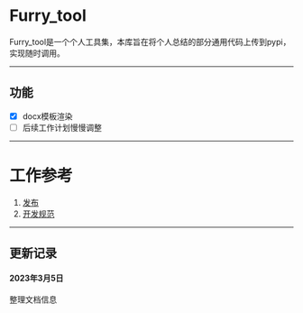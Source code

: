 # Furry_tool

Furry_tool是一个个人工具集，本库旨在将个人总结的部分通用代码上传到pypi，实现随时调用。

---
## 功能

- [X]  docx模板渲染
- [ ]  后续工作计划慢慢调整

---
# 工作参考

1. [发布](./doc/relese.md)
2. [开发规范](./doc/regular.md)

---
## 更新记录

#### 2023年3月5日

整理文档信息
